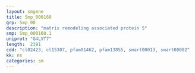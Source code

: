 ```yaml
---
layout: smgene
title: Smp_000160
grp: Smp_00
description: "matrix remodeling associated protein 5"
smp: Smp_000160.1
uniprot: "G4LVT7"
length:  2391
cdd: "cl02423, cl15307, pfam01462, pfam13855, smart00013, smart00082"
kk: ns
categories: sm
---
```


